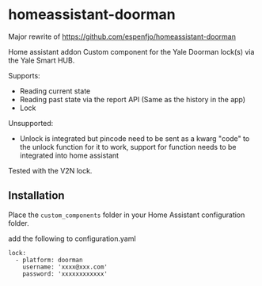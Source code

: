 # homeassistant-doorman

Major rewrite of https://github.com/espenfjo/homeassistant-doorman


Home assistant addon
Custom component for the Yale Doorman lock(s) via the Yale Smart HUB.

Supports:
 * Reading current state
 * Reading past state via the report API (Same as the history in the app)
 * Lock

Unsupported:
 * Unlock is integrated but pincode need to be sent as a kwarg "code" to the unlock function for it to work, support for function needs to be integrated into home assistant


Tested with the V2N lock.

## Installation

Place the `custom_components` folder in your Home Assistant configuration folder.

add the following to configuration.yaml

```
lock:
  - platform: doorman
    username: 'xxxx@xxx.com'
    password: 'xxxxxxxxxxxx'
```
